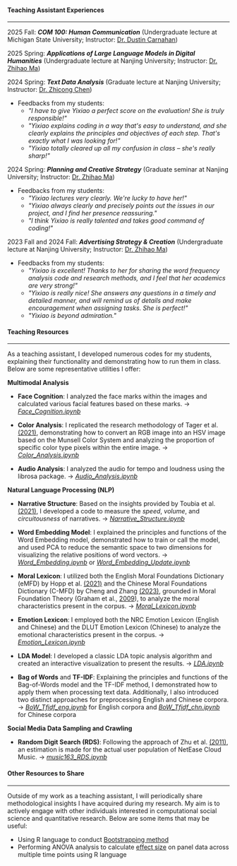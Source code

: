 #### **Teaching Assistant Experiences**

---

2025 Fall: **_COM 100: Human Communication_** (Undergraduate lecture at Michigan State University; Instructor: [Dr. Dustin Carnahan](https://comartsci.msu.edu/our-people/dustin-carnahan))

2025 Spring: **_Applications of Large Language Models in Digital Humanities_** (Undergraduate lecture at Nanjing University; Instructor: [Dr. Zhihao Ma](https://www.researchgate.net/profile/Zhihao-Ma-2))

2024 Spring: **_Text Data Analysis_** (Graduate lecture at Nanjing University; Instructor: [Dr. Zhicong Chen](https://zhicongchen.github.io/))

- Feedbacks from my students:
  - _"I have to give Yixiao a perfect score on the evaluation! She is truly responsible!"_
  - _"Yixiao explains coding in a way that's easy to understand, and she clearly explains the principles and objectives of each step. That's exactly what I was looking for!"_
  - _"Yixiao totally cleared up all my confusion in class – she's really sharp!"_

2024 Spring: **_Planning and Creative Strategy_** (Graduate seminar at Nanjing University; Instructor: [Dr. Zhihao Ma](https://www.researchgate.net/profile/Zhihao-Ma-2))

- Feedbacks from my students:
  - _"Yixiao lectures very clearly. We're lucky to have her!"_
  - _"Yixiao always clearly and precisely points out the issues in our project, and I find her presence reassuring."_
  - _"I think Yixiao is really talented and takes good command of coding!"_

2023 Fall and 2024 Fall: **_Advertising Strategy & Creation_** (Undergraduate lecture at Nanjing University; Instructor: [Dr. Zhihao Ma](https://www.researchgate.net/profile/Zhihao-Ma-2))

- Feedbacks from my students:
  - _"Yixiao is excellent! Thanks to her for sharing the word frequency analysis code and research methods, and I feel that her academics are very strong!"_
  - _"Yixiao is really nice! She answers any questions in a timely and detailed manner, and will remind us of details and make encouragement 
 when assigning tasks. She is perfect!"_
  - _"Yixiao is beyond admiration."_


#### **Teaching Resources**

---

As a teaching assistant, I developed numerous codes for my students, explaining their functionality and demonstrating how to run them in class. Below are some representative utilities I offer:

**Multimodal Analysis**

- **Face Cognition**: I analyzed the face marks within the images and calculated various facial features based on these marks. -> [_Face_Cognition.ipynb_](https://github.com/sun-yixiao/teaching/blob/main/Face_Cognition.ipynb)

- **Color Analysis**: I replicated the research methodology of Tager et al. [(2021)](https://doi.org/10.1002/col.22638), demonstrating how to convert an RGB image into an HSV image based on the Munsell Color System and analyzing the proportion of specific color type pixels within the entire image. -> [_Color_Analysis.ipynb_](https://github.com/sun-yixiao/teaching/blob/main/Color_Analysis.ipynb)

- **Audio Analysis**: I analyzed the audio for tempo and loudness using the librosa package. -> [_Audio_Analysis.ipynb_](https://github.com/sun-yixiao/teaching/blob/main/Audio_Analysis.ipynb)

**Natural Language Processing (NLP)**

- **Narrative Structure**: Based on the insights provided by Toubia et al. [(2021)](https://doi.org/10.1073/pnas.2011695118), I developed a code to measure the _speed_, _volume_, and _circuitousness_ of narratives. -> [_Narrative_Structure.ipynb_](https://github.com/sun-yixiao/teaching/blob/main/Narrative_Structure.ipynb)

- **Word Embedding Model**: I explained the principles and functions of the Word Embedding model, demonstrated how to train or call the model, and used PCA to reduce the semantic space to two dimensions for visualizing the relative positions of word vectors. -> [_Word_Embedding.ipynb_](https://github.com/sun-yixiao/teaching/blob/main/Word_Embedding.ipynb) or [_Word_Embedding_Update.ipynb_](https://github.com/sun-yixiao/teaching/blob/main/Word_Embeeding_Update.ipynb)

- **Moral Lexicon**: I utilized both the English Moral Foundations Dictionary (eMFD) by Hopp et al. [(2021)](https://doi.org/10.3758/s13428-020-01433-0) and the Chinese Moral Foundations Dictionary (C-MFD) by Cheng and Zhang [(2023)](https://doi.org/10.5117/CCR2023.2.10.CHEN), grounded in Moral Foundation Theory (Graham et al., [2009](https://doi.org/10.1037/a0015141)), to analyze the moral characteristics present in the corpus. -> [_Moral_Lexicon.ipynb_](https://github.com/sun-yixiao/teaching/blob/main/Moral_Lexicon.ipynb)

- **Emotion Lexicon**: I employed both the NRC Emotion Lexicon (English and Chinese) and the DLUT Emotion Lexicon (Chinese) to analyze the emotional characteristics present in the corpus. -> [_Emotion_Lexicon.ipynb_](https://github.com/sun-yixiao/teaching/blob/main/Emotion_Lexicon.ipynb)

- **LDA Model**: I developed a classic LDA topic analysis algorithm and created an interactive visualization to present the results. -> [_LDA.ipynb_](https://github.com/sun-yixiao/teaching/blob/main/LDA.ipynb)

- **Bag of Words** and **TF-IDF**: Explaining the principles and functions of the Bag-of-Words model and the TF-IDF method, I demonstrated how to apply them when processing text data. Additionally, I also introduced two distinct approaches for preprocessing English and Chinese corpora. -> [_BoW_Tfidf_eng.ipynb_](https://github.com/sun-yixiao/teaching/blob/main/BoW_Tfidf_eng.ipynb) for English corpora and [_BoW_Tfidf_chn.ipynb_](https://github.com/sun-yixiao/teaching/blob/main/BoW_Tfidf_chn.ipynb) for Chinese corpora

**Social Media Data Sampling and Crawling**

- **Random Digit Search (RDS)**: Following the approach of Zhu et al. [(2011)](https://doi.org/10.1177/0894439310382512), an estimation is made for the actual user population of NetEase Cloud Music. -> [_music163_RDS.ipynb_](https://github.com/sun-yixiao/teaching/blob/main/music163_RDS.ipynb)


#### **Other Resources to Share**

---

Outside of my work as a teaching assistant, I will periodically share methodological insights I have acquired during my research. My aim is to actively engage with other individuals interested in computational social science and quantitative research. Below are some items that may be useful:

- Using R language to conduct [Bootstrapping method](https://github.com/sun-yixiao/teaching/discussions/2)
- Performing ANOVA analysis to calculate [effect size](https://github.com/sun-yixiao/teaching/discussions/3) on panel data across multiple time points using R language

